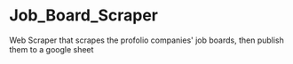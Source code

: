 # Job_Board_Scraper
Web Scraper that scrapes the profolio companies' job boards, then publish them to a google sheet
